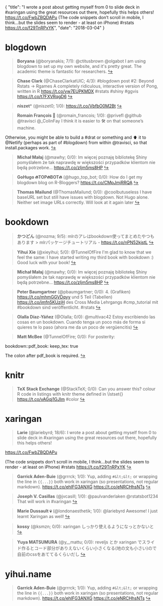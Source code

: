 {
  "title": "I wrote a post about getting myself from 0 to slide deck in #xaringan using the great resources out there, hopefully this helps others! https://t.co/FwbZBQDAPu (The code snippets don’t scroll in mobile, I think...but the slides seem to render - at least on iPhone) #rstats https://t.co/f29TnRPxYK",
  "date": "2018-03-04"
}

# blogdown

> **Boryana** (@boryanakis; 7/1): @ctitusbrown @olgabot I am using blogdown to set up my own website, and it's pretty great. The academic theme is fantastic for researchers.  [&#8618;](https://twitter.com/xieyihui/status/969800378308022272)

<!-- -->


> **Chase Clark** (@ChaseClarkatUIC; 4/3): #blogdown post #2: Beyond Rstats -&gt; Rgames
A completely ridiculous, interactive version of Pong, written in R
https://t.co/vw7EUPKMDX
#rstats #shiny #ggvis https://t.co/t7FXVRqgD6  [&#8618;](https://twitter.com/xieyihui/status/970055812575039489)

<!-- -->


> **niszet*** (@niszet0; 1/0): https://t.co/VbfbO0M2Bt  [&#8618;](https://twitter.com/xieyihui/status/970077162421174272)

<!-- -->


> **Romain François 🦄** (@romain_francois; 1/0): @privefl @github @travisci @_ColinFay I think it is easier to 🛠 on that someone’s machine. 
>
Otherwise, you might be able to build a #drat or something and ⬆️ it to @Netlify (perhaps as part of #blogdown) from within @travisci, so that install.packages work.  [&#8618;](https://twitter.com/xieyihui/status/969868393191964672)

<!-- -->


> **Michał Małaj** (@mawhy; 0/0): Im więcej poznaję bibliotekę Shiny pomyślałem że tak naprawdę w większości przypadków klientom nie będą potrzebne... https://t.co/zIjm5ms8HP  [&#8618;](https://twitter.com/xieyihui/status/970104259227332613)

<!-- -->


> **GoHugo 🔥TOP🔥BOT🔥** (@hugo_top_bot; 0/0): How do I get my blogdown blog on R-Bloggers? https://t.co/CMpJmjRRQA  [&#8618;](https://twitter.com/xieyihui/status/969957325774708737)

<!-- -->


> **Thomas Mailund** (@ThomasMailund; 0/0): @coolbutuseless I have baseURL set but still have issues with blogdown. Not Hugo alone. Neither set image URLs correctly. Will look at it again later  [&#8618;](https://twitter.com/xieyihui/status/969819525062545408)

<!-- -->


# bookdown

> **かつどん** (@nozma; 9/5): mlrのアレはbookdown使ってまとめたやつもあります &gt; mlrパッケージチュートリアル - https://t.co/nPN52kjstL  [&#8618;](https://twitter.com/xieyihui/status/969876400109903877)

<!-- -->


> **Yihui Xie** (@xieyihui; 5/0): @TunnelOfFire I'm glad to know that we feel the same: I have started writing my third book with bookdown :) Good luck with your book!  [&#8618;](https://twitter.com/xieyihui/status/969937043672436736)

<!-- -->


> **Michał Małaj** (@mawhy; 0/0): Im więcej poznaję bibliotekę Shiny pomyślałem że tak naprawdę w większości przypadków klientom nie będą potrzebne... https://t.co/zIjm5ms8HP  [&#8618;](https://twitter.com/xieyihui/status/970104259227332613)

<!-- -->


> **Peter Baumgartner** (@pbaumgartner; 0/0): 4. (Grafiken) https://t.co/mhmGGVDqyv und 5 Teil (Tabellen) https://t.co/imfn5KUzjH des Cross Media Lehrgangs #cmp_tutorial mit #bookdown sind veröffentlicht. #rstats  [&#8618;](https://twitter.com/xieyihui/status/970049549157924865)

<!-- -->


> **Olalla Díaz-Yáñez** (@Olalla; 0/0): @multivac42 Estoy escribiendo las cosas en un bookdown. Cuando tenga un poco más de forma si quieres te lo paso (ahora me da un poco de vergüencitis)  [&#8618;](https://twitter.com/xieyihui/status/969978524890263552)

<!-- -->


> **Matt McBee** (@TunnelOfFire; 0/0): For posterity: 
>
  bookdown::pdf_book:
    keep_tex: true
>
The colon after pdf_book is required.  [&#8618;](https://twitter.com/xieyihui/status/969946372635090944)

<!-- -->


# knitr

> **TeX Stack Exchange** (@StackTeX; 0/0): Can you answer this? colour R code in listings with knitr theme defined in \lstset{} https://t.co/vAGqj1GJIm #color  [&#8618;](https://twitter.com/xieyihui/status/969882143890509824)

<!-- -->


# xaringan

> **Larie** (@lariebyrd; 18/6): I wrote a post about getting myself from 0 to slide deck in #xaringan using the great resources out there, hopefully this helps others! 
>
https://t.co/FwbZBQDAPu
>
(The code snippets don’t scroll in mobile, I think...but the slides seem to render - at least on iPhone) #rstats https://t.co/f29TnRPxYK  [&#8618;](https://twitter.com/xieyihui/status/969937374057725952)

<!-- -->


> **Garrick Aden-Buie** (@grrrck; 1/0): Yup, adding `#&lt;&lt;` or wrapping the line in `{{...}}` both work in xaringan (so presentations, not regular markdown). https://t.co/ehIFG3ANXG https://t.co/eNRCHhsNTs  [&#8618;](https://twitter.com/xieyihui/status/970033290630586369)

<!-- -->


> **Joseph V. Casillas** (@jvcasill; 1/0): @paulvanderlaken @rstatsbot1234 That will work in #xaringan  [&#8618;](https://twitter.com/xieyihui/status/970025282110476288)

<!-- -->


> **Marie Dussault 💀** (@londonaesthetik; 1/0): @lariebyrd Awesome! I just learnt Xaringan as well!  [&#8618;](https://twitter.com/xieyihui/status/969962916974858240)

<!-- -->


> **kossy** (@ksmzn; 0/0): xaringan しっかり使えるようになっとかないと  [&#8618;](https://twitter.com/xieyihui/status/969866213848367104)

<!-- -->


> **Yuya MATSUMURA** (@y__mattu; 0/0): reveljs とか xaringan でスライド作るとコード部分がありえないくらい小さくなる(地の文も小さい)ので自前のcssをあててるくらいだし  [&#8618;](https://twitter.com/xieyihui/status/969823663850602497)

<!-- -->


# yihui.name

> **Garrick Aden-Buie** (@grrrck; 1/0): Yup, adding `#&lt;&lt;` or wrapping the line in `{{...}}` both work in xaringan (so presentations, not regular markdown). https://t.co/ehIFG3ANXG https://t.co/eNRCHhsNTs  [&#8618;](https://twitter.com/xieyihui/status/970033290630586369)

<!-- -->



